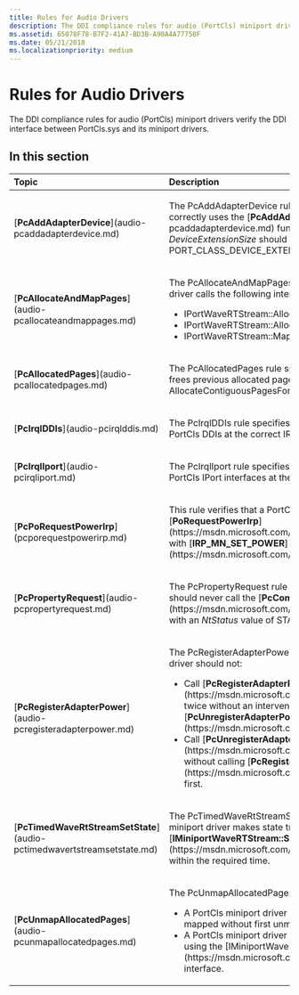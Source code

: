 ```yaml
---
title: Rules for Audio Drivers
description: The DDI compliance rules for audio (PortCls) miniport drivers verify the DDI interface between PortCls.sys and its miniport drivers.
ms.assetid: 65078F78-B7F2-41A7-BD3B-A90A4A77750F
ms.date: 05/21/2018
ms.localizationpriority: medium
---
```


# Rules for Audio Drivers


The DDI compliance rules for audio (PortCls) miniport drivers verify the DDI interface between PortCls.sys and its miniport drivers.

## In this section


<table>
<colgroup>
<col width="50%" />
<col width="50%" />
</colgroup>
<thead>
<tr class="header">
<th align="left">Topic</th>
<th align="left">Description</th>
</tr>
</thead>
<tbody>
<tr class="odd">
<td align="left"><p>[<strong>PcAddAdapterDevice</strong>](audio-pcaddadapterdevice.md)</p></td>
<td align="left"><p>The PcAddAdapterDevice rule specifies that a PortCls miniport driver correctly uses the [<strong>PcAddAdapterDevice</strong>](audio-pcaddadapterdevice.md) function, specifically that the <em>DeviceExtensionSize</em> should be either zero (0) or no less than PORT_CLASS_DEVICE_EXTENSION_SIZE.</p></td>
</tr>
<tr class="even">
<td align="left"><p>[<strong>PcAllocateAndMapPages</strong>](audio-pcallocateandmappages.md)</p></td>
<td align="left"><p>The PcAllocateAndMapPages rule specifies that a PortCls miniport driver calls the following interfaces, using the correct parameters:</p>
<ul>
<li>IPortWaveRTStream::AllocatePagesForMdl</li>
<li>IPortWaveRTStream::AllocateContiguousPagesForMdl</li>
<li>IPortWaveRTStream::MapAllocatedPages</li>
</ul></td>
</tr>
<tr class="odd">
<td align="left"><p>[<strong>PcAllocatedPages</strong>](audio-pcallocatedpages.md)</p></td>
<td align="left"><p>The PcAllocatedPages rule specifies that a PortCls miniport driver frees previous allocated pages by calling AllocatePagesForMdl or AllocateContiguousPagesForMdl methods.</p></td>
</tr>
<tr class="even">
<td align="left"><p>[<strong>PcIrqlDDIs</strong>](audio-pcirqlddis.md)</p></td>
<td align="left"><p>The PcIrqlDDIs rule specifies that a PortCls miniport driver must call PortCls DDIs at the correct IRQL level.</p></td>
</tr>
<tr class="odd">
<td align="left"><p>[<strong>PcIrqlIport</strong>](audio-pcirqliport.md)</p></td>
<td align="left"><p>The PcIrqlIport rule specifies that a PortCls miniport driver must call PortCls IPort interfaces at the correct IRQL level.</p></td>
</tr>
<tr class="even">
<td align="left"><p>[<strong>PcPoRequestPowerIrp</strong>](pcporequestpowerirp.md)</p></td>
<td align="left"><p>This rule verifies that a PortCls miniport driver should not call [<strong>PoRequestPowerIrp</strong>](https://msdn.microsoft.com/library/windows/hardware/ff559734) with [<strong>IRP_MN_SET_POWER</strong>](https://msdn.microsoft.com/library/windows/hardware/ff551744).</p></td>
</tr>
<tr class="odd">
<td align="left"><p>[<strong>PcPropertyRequest</strong>](audio-pcpropertyrequest.md)</p></td>
<td align="left"><p>The PcPropertyRequest rule specifies that a PortCls miniport driver should never call the [<strong>PcCompletePendingPropertyRequest</strong>](https://msdn.microsoft.com/library/windows/hardware/ff537687) with an <em>NtStatus</em> value of STATUS_PENDING.</p></td>
</tr>
<tr class="even">
<td align="left"><p>[<strong>PcRegisterAdapterPower</strong>](audio-pcregisteradapterpower.md)</p></td>
<td align="left"><p>The PcRegisterAdapterPower rule specifies that a PortCls miniport driver should not:</p>
<ul>
<li>Call [<strong>PcRegisterAdapterPowerManagement</strong>](https://msdn.microsoft.com/library/windows/hardware/ff537724) twice without an intervening call to [<strong>PcUnregisterAdapterPowerManagement</strong>](https://msdn.microsoft.com/library/windows/hardware/ff537735).</li>
<li>Call [<strong>PcUnregisterAdapterPowerManagement</strong>](https://msdn.microsoft.com/library/windows/hardware/ff537735) without calling [<strong>PcRegisterAdapterPowerManagement</strong>](https://msdn.microsoft.com/library/windows/hardware/ff537724) first.</li>
</ul></td>
</tr>
<tr class="odd">
<td align="left"><p>[<strong>PcTimedWaveRtStreamSetState</strong>](audio-pctimedwavertstreamsetstate.md)</p></td>
<td align="left"><p>The PcTimedWaveRtStreamSetState rule specifies that a ProtCls miniport driver makes state transitions through [<strong>IMiniportWaveRTStream::SetState</strong>](https://msdn.microsoft.com/library/windows/hardware/ff536756) within the required time.</p></td>
</tr>
<tr class="even">
<td align="left"><p>[<strong>PcUnmapAllocatedPages</strong>](audio-pcunmapallocatedpages.md)</p></td>
<td align="left"><p>The PcUnmapAllocatedPages rule specifies that:</p>
<ul>
<li>A PortCls miniport driver doesn't map an MDL that is currently mapped without first unmapping it.</li>
<li>A PortCls miniport driver unmaps the memory prior to freeing it using the [IMiniportWaveRTStream](https://msdn.microsoft.com/library/windows/hardware/ff536738) interface.</li>
</ul></td>
</tr>
</tbody>
</table>

 

 

 





